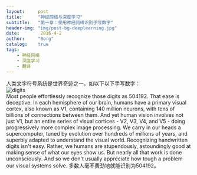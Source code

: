 ```yaml
---
layout: 	post
title:		"神经网络与深度学习"
subtitle:	"第一章：使用神经网络识别手写数字"
header-img:	"img/post-bg-deeplearning.jpg"
date:        2016-4-2
author: 	"Borg"
catalog:	true
tags:
    - 神经网络
    - 深度学习
    - 翻译
---
```

人类文字符号系统是世界奇迹之一。如以下以下手写数字：  
![digits](http://neuralnetworksanddeeplearning.com/images/digits.png)  
Most people effortlessly recognize those digits as 504192. That ease is deceptive. In each hemisphere of our brain, humans have a primary visual cortex, also known as V1, containing 140 million neurons, with tens of billions of connections between them. And yet human vision involves not just V1, but an entire series of visual cortices - V2, V3, V4, and V5 - doing progressively more complex image processing. We carry in our heads a supercomputer, tuned by evolution over hundreds of millions of years, and superbly adapted to understand the visual world. Recognizing handwritten digits isn't easy. Rather, we humans are stupendously, astoundingly good at making sense of what our eyes show us. But nearly all that work is done unconsciously. And so we don't usually appreciate how tough a problem our visual systems solve.
多数人毫不费劲地就能识别为504192。
